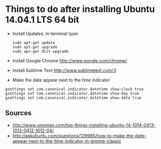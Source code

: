 # Things to do after installing Ubuntu 14.04.1 LTS 64 bit

- Install Updates. In terminal type:
  
  ```
  sudo apt-get update
  sudo apt-get upgrade
  sudo apt-get dist-upgrade
  ```
- Install Google Chrome
  http://www.google.com/chrome/
- Install Sublime Text
  http://www.sublimetext.com/3
- Make the date appear next to the time indicator
 
```
gsettings set com.canonical.indicator.datetime show-clock true
gsettings set com.canonical.indicator.datetime show-day true
gsettings set com.canonical.indicator.datetime show-date true
```

## Sources
- http://www.unixmen.com/top-things-installing-ubuntu-14-1014-0413-1013-0412-1012-04/
- http://askubuntu.com/questions/129985/how-to-make-the-date-appear-next-to-the-time-indicator-in-gnome-classic
